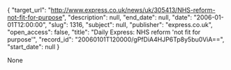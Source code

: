 {
  "target_url": "http://www.express.co.uk/news/uk/305413/NHS-reform-not-fit-for-purpose", 
  "description": null, 
  "end_date": null, 
  "date": "2006-01-01T12:00:00", 
  "slug": 1316, 
  "subject": null, 
  "publisher": "express.co.uk", 
  "open_access": false, 
  "title": "Daily Express: NHS reform 'not fit for purpose'", 
  "record_id": "20060101T120000/gPfDiA4HJP6Tp8y5bu0ViA==", 
  "start_date": null
}

None